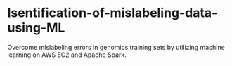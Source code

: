 # Isentification-of-mislabeling-data-using-ML
Overcome mislabeling errors in genomics training sets by utilizing machine learning on AWS EC2 and Apache Spark.

